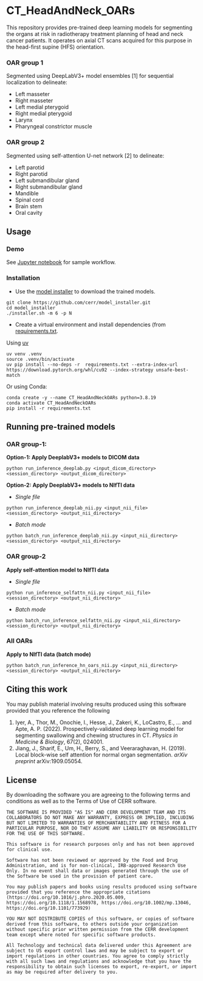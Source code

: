 # CT_HeadAndNeck_OARs
This repository provides pre-trained deep learning models for segmenting the organs at risk in radiotherapy treatment planning
of head and neck cancer patients. It operates on axial CT scans acquired for this purpose in the head-first supine (HFS) orientation.  
              
### OAR group 1 
Segmented using DeepLabV3+ model ensembles [1] for sequential localization to delineate:  
* Left masseter    
* Right masseter    
* Left medial pterygoid    
* Right medial pterygoid    
* Larynx    
* Pharyngeal constrictor muscle     
    
### OAR group 2
Segmented using self-attention U-net network [2] to delineate:    
* Left parotid    
* Right parotid    
* Left submandibular gland  
* Right submandibular gland  
* Mandible    
* Spinal cord    
* Brain stem    
* Oral cavity      

## Usage

### Demo
See [Jupyter notebook](https://github.com/cerr/pyCERR-Notebooks/blob/main/autosegment_CT_HeadAndNeck_OARs.ipynb) for sample workflow. 

### Installation    
* Use the [model installer](https://github.com/cerr/model_installer/) to download the trained models. 

```
git clone https://github.com/cerr/model_installer.git
cd model_installer
./installer.sh -m 6 -p N
```

* Create a virtual environment and install dependencies (from [requirements.txt](https://github.com/cerr/CT_HeadAndNeck_OARs/blob/main/requirements.txt).
   
Using [uv](https://github.com/astral-sh/uv)
```
uv venv .venv 
source .venv/bin/activate
uv pip install --no-deps -r  requirements.txt --extra-index-url https://download.pytorch.org/whl/cu92 --index-strategy unsafe-best-match
```
        
Or using Conda:    
```
conda create -y --name CT_HeadAndNeckOARs python=3.8.19
conda activate CT_HeadAndNeckOARs
pip install -r requirements.txt  
```
  
## Running pre-trained models  

### OAR group-1:

**Option-1: Apply DeeplabV3+ models to DICOM data**
```
python run_inference_deeplab.py <input_dicom_directory> <session_directory> <output_dicom_directory>
```

**Option-2: Apply DeeplabV3+ models to NIfTI data**  
* *Single file* 
```
python run_inference_deeplab_nii.py <input_nii_file> <session_directory> <output_nii_directory>
```
* *Batch mode*
```
python batch_run_inference_deeplab_nii.py <input_nii_directory> <session_directory> <output_nii_directory>
```

### OAR group-2  
**Apply self-attention model to NIfTI data**  
* *Single file*
```
python run_inference_selfattn_nii.py <input_nii_file> <session_directory> <output_nii_directory>
```
* *Batch mode*
```
python batch_run_inference_selfattn_nii.py <input_nii_directory> <session_directory> <output_nii_directory>
```

### All OARs   
**Apply to NIfTI data (batch mode)**  
```
python batch_run_inference_hn_oars_nii.py <input_nii_directory> <session_directory> <output_nii_directory>
```
  
## Citing this work
You may publish material involving results produced using this software provided that you reference the following

1. Iyer, A., Thor, M., Onochie, I., Hesse, J., Zakeri, K., LoCastro, E., ... and Apte, A. P. (2022). Prospectively-validated deep learning model for segmenting swallowing and chewing structures in CT. *Physics in Medicine & Biology*, 67(2), 024001.
2. Jiang, J., Sharif, E., Um, H., Berry, S., and Veeraraghavan, H. (2019). Local block-wise self attention for normal organ segmentation. *arXiv preprint* arXiv:1909.05054.

  
## License
By downloading the software you are agreeing to the following terms and conditions as well as to the Terms of Use of CERR software.

    THE SOFTWARE IS PROVIDED "AS IS" AND CERR DEVELOPMENT TEAM AND ITS COLLABORATORS DO NOT MAKE ANY WARRANTY, EXPRESS OR IMPLIED, INCLUDING BUT NOT LIMITED TO WARRANTIES OF MERCHANTABILITY AND FITNESS FOR A PARTICULAR PURPOSE, NOR DO THEY ASSUME ANY LIABILITY OR RESPONSIBILITY FOR THE USE OF THIS SOFTWARE.
        
    This software is for research purposes only and has not been approved for clinical use.
    
    Software has not been reviewed or approved by the Food and Drug Administration, and is for non-clinical, IRB-approved Research Use Only. In no event shall data or images generated through the use of the Software be used in the provision of patient care.
    
    You may publish papers and books using results produced using software provided that you reference the appropriate citations (https://doi.org/10.1016/j.phro.2020.05.009, https://doi.org/10.1118/1.1568978, https://doi.org/10.1002/mp.13046, https://doi.org/10.1101/773929)
    
    YOU MAY NOT DISTRIBUTE COPIES of this software, or copies of software derived from this software, to others outside your organization without specific prior written permission from the CERR development team except where noted for specific software products.

    All Technology and technical data delivered under this Agreement are subject to US export control laws and may be subject to export or import regulations in other countries. You agree to comply strictly with all such laws and regulations and acknowledge that you have the responsibility to obtain such licenses to export, re-export, or import as may be required after delivery to you.




